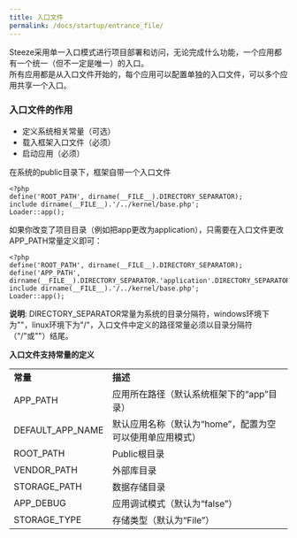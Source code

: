 ```yaml
---
title: 入口文件
permalink: /docs/startup/entrance_file/
---
```


Steeze采用单一入口模式进行项目部署和访问，无论完成什么功能，一个应用都有一个统一（但不一定是唯一）的入口。  
所有应用都是从入口文件开始的，每个应用可以配置单独的入口文件，可以多个应用共享一个入口。  

### 入口文件的作用
 - 定义系统相关常量（可选）
 - 载入框架入口文件（必须）
 - 启动应用（必须）
   
在系统的public目录下，框架自带一个入口文件

```
<?php
define('ROOT_PATH', dirname(__FILE__).DIRECTORY_SEPARATOR);
include dirname(__FILE__).'/../kernel/base.php';
Loader::app();
```

如果你改变了项目目录（例如把app更改为application），只需要在入口文件更改APP_PATH常量定义即可：

```
<?php
define('ROOT_PATH', dirname(__FILE__).DIRECTORY_SEPARATOR);
define('APP_PATH', dirname(__FILE__).DIRECTORY_SEPARATOR.'application'.DIRECTORY_SEPARATOR);
include dirname(__FILE__).'/../kernel/base.php';
Loader::app();
```
**说明**: DIRECTORY_SEPARATOR常量为系统的目录分隔符，windows环境下为"\"，linux环境下为"/"，入口文件中定义的路径常量必须以目录分隔符（"/"或"\"）结尾。  
  
  
**入口文件支持常量的定义**    

<table>
    <tr><td><b>常量</b></td><td><b>描述</b></td></tr>
    <tr><td>APP_PATH</td><td>应用所在路径（默认系统框架下的“app”目录）</td></tr>
    <tr><td>DEFAULT_APP_NAME</td><td>默认应用名称（默认为“home”，配置为空可以使用单应用模式）</td></tr>
    <tr><td>ROOT_PATH</td><td>Public根目录</td></tr>
    <tr><td>VENDOR_PATH</td><td>外部库目录</td></tr>
    <tr><td>STORAGE_PATH</td><td>数据存储目录</td></tr>
    <tr><td>APP_DEBUG</td><td>应用调试模式（默认为“false”）</td></tr>
    <tr><td>STORAGE_TYPE</td><td>存储类型（默认为“File”）</td></tr>
</table>




